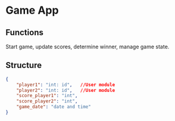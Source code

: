 # Game App

## Functions

Start game, update scores, determine winner, manage game state.

## Structure

```json
{
    "player1": "int: id",   //User module
    "player2": "int: id",   //User module
    "score_player1": "int",
    "score_player2": "int",
    "game_date": "date and time"
}
```
